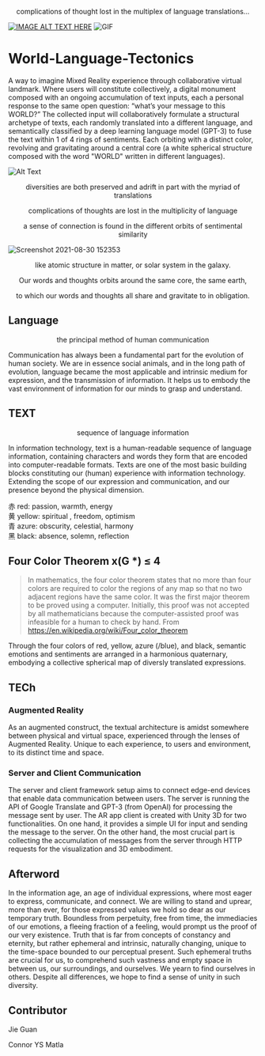 <p align="center">complications of thought lost in the multiplex of language translations…</p>

[![IMAGE ALT TEXT HERE](https://img.youtube.com/vi/YOUTUBE_VIDEO_ID_HERE/0.jpg)](https://www.youtube.com/watch?v=IVN97IQRYgs)
<img src="Media/Images/Picture3.gif" alt="GIF">

# World-Language-Tectonics

A way to imagine Mixed Reality experience through collaborative virtual landmark. Where users will constitute collectively, a digital monument composed with an ongoing accumulation of text inputs, each a personal response to the same open question: “what’s your message to this WORLD?” The collected input will collaboratively formulate a structural archetype of texts, each randomly translated into a different language, and semantically classified by a deep learning language model (GPT-3) to fuse the text within 1 of 4 rings of sentiments. Each orbiting with a distinct color, revolving and gravitating around a central core (a white spherical structure composed with the word "WORLD" written in different languages). 

![Alt Text](https://github.com/jieguann/World-Language-Tectonics/blob/main/Media/Images/Picture2.png)

<p align="center">diversities are both preserved and adrift in part with the myriad of translations</p>
<p align="center">complications of thoughts are lost in the multiplicity of language</p>
<p align="center">a sense of connection is found in the different orbits of sentimental similarity</p>

![Screenshot 2021-08-30 152353](https://user-images.githubusercontent.com/60665347/136729099-e33d4218-1cbe-4692-aae6-eb3159636802.png)

<p align="center">like atomic structure in matter, or solar system in the galaxy.</p>
<p align="center">Our words and thoughts orbits around the same core, the same earth, </p>
<p align="center">to which our words and thoughts all share and gravitate to in obligation. </p>

## Language

<p align="center">the principal method of human communication</p>

Communication has always been a fundamental part for the evolution of human society. We are in essence social animals, and in the long path of evolution, language became the most applicable and intrinsic medium for expression, and the transmission of information. It helps us to embody the vast environment of information for our minds to grasp and understand. 

## TEXT
<p align="center">sequence of language information </p>
In information technology, text is a human-readable sequence of language information, containing characters and words they form that are encoded into computer-readable formats. Texts are one of the most basic building blocks constituting our (human) experience with information technology. Extending the scope of our expression and communication, and our presence beyond the physical dimension.

赤						 red:           passion, warmth, energy\
黄					   yellow:    spiritual , freedom, optimism \
青						 azure:   obscurity, celestial, harmony\
黑						 black: 	   absence, solemn, reflection


## Four Color Theorem				      x(G *)  ≤   4
>In mathematics, the four color theorem states that no more than four colors are required to color the regions of any map so that no two adjacent regions have the same color.
It was the first major theorem to be proved using a computer. Initially, this proof was not accepted by all mathematicians because the computer-assisted proof was infeasible for a human to check by hand.                    From https://en.wikipedia.org/wiki/Four_color_theorem

Through the four colors of red, yellow, azure (/blue), and black, semantic emotions and sentiments are arranged in a harmonious quaternary, embodying a collective spherical map of diversly translated expressions.

## TECh

### Augmented Reality
As an augmented construct, the textual architecture is amidst somewhere between physical and virtual space, experienced through the lenses of Augmented Reality. Unique to each experience, to users and environment, to its distinct time and space.

### Server and Client Communication
The server and client framework setup aims to connect edge-end devices that enable data communication between users. The server is running the API of Google Translate and GPT-3 (from OpenAI) for processing the message sent by user. The AR app client is created with Unity 3D for two functionalities. On one hand, it provides a simple UI for input and sending the message to the server. On the other hand, the most crucial part is collecting the accumulation of messages from the server through HTTP requests for the visualization and 3D embodiment.


## Afterword
In the information age, an age of individual expressions, where most eager to express, communicate, and connect. We are willing to stand and uprear, more than ever, for those expressed values we hold so dear as our temporary truth.
 Boundless from perpetuity, free from time, the immediacies of our emotions, a fleeing fraction of a feeling, would prompt us the proof of our very existence. Truth that is far from concepts of constancy and eternity, but rather ephemeral and intrinsic, naturally changing, unique to the time-space bounded to our perceptual present. 
Such ephemeral truths are crucial for us, to comprehend such vastness 
and empty space in between us, our surroundings, and ourselves.
We yearn to find ourselves in others. 
Despite all differences, we hope to find a sense of unity in such diversity. 


## Contributor
Jie Guan

Connor YS Matla
